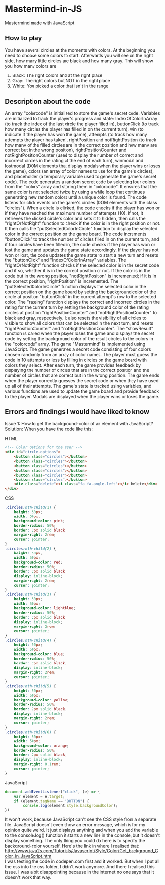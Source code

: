 # Mastermind-in-JS
Mastermind made with JavaScript

## How to play
You have several circles at the moments with colors. At the beginning you need to choose some colors to start. Afterwards you will see on the right side, how many little circles are black and how many gray. This will show you how many colors are

1. Black: The right colors and at the right place
2. Gray: The right colors but NOT in the right place
3. White: You picked a color that isn't in the range

## Description about the code
An array "colorcode" is initialized to store the game's secret code.
Variables are initialized to track the player's progress and state: IndexOfColorInArray (to track the index of the last circle the player filled in), buttonClick (to track how many circles the player has filled in on the current turn), win (to indicate if the player has won the game), attempts (to track how many attempts the player has taken), rightPosition and notRightPosition (to track how many of the filled circles are in the correct position and how many are correct but in the wrong position), rightPositionCounter and notRightPositionCounter (used to display the number of correct and incorrect circles in the rating at the end of each turn), winmodal and lostmodal (DOM elements that display modals when the player wins or loses the game), colors (an array of color names to use for the game's circles), and placeholder (a temporary variable used to generate the game's secret code).
The code generates a random secret code by selecting four colors from the "colors" array and storing them in "colorcode". It ensures that the same color is not selected twice by using a while loop that continues generating new random colors until a unique color is found.
The code listens for click events on the game's circles (DOM elements with the class "circles"). When a circle is clicked, the code checks if the player has won or if they have reached the maximum number of attempts (10). If not, it retrieves the clicked circle's color and sets it to hidden, then calls the "rightOrNotRight" function to check if the color is in the right position or not. It then calls the "putSelectedColorInCircle" function to display the selected color in the correct position on the game board. The code increments "buttonClick" to track the number of circles filled in on the current turn, and if four circles have been filled in, the code checks if the player has won or lost the game and updates the game state accordingly. If the player has not won or lost, the code updates the game state to start a new turn and resets the "buttonClick" and "IndexOfColorInArray" variables.
The "rightOrNotRight" function checks if the selected color is in the secret code and if so, whether it is in the correct position or not. If the color is in the code but in the wrong position, "notRightPosition" is incremented; if it is in the correct position, "rightPosition" is incremented.
The "putSelectedColorInCircle" function displays the selected color in the correct position on the game board by setting the background color of the circle at position "buttonClick" in the current attempt's row to the selected color.
The "rateing" function displays the correct and incorrect circles in the rating for the current turn by setting the background color of the rating circles at position "rightPositionCounter" and "notRightPositionCounter" to black and gray, respectively. It also resets the visibility of all circles to visible to show all colors that can be selected in the next turn, and resets "rightPositionCounter" and "notRightPositionCounter".
The "showResult" function is called when the player loses the game and displays the secret code by setting the background color of the result circles to the colors in the "colorcode" array.
The game "Mastermind" is implemented using JavaScript. The game generates a secret code consisting of four colors chosen randomly from an array of color names. The player must guess the code in 10 attempts or less by filling in circles on the game board with colors they select. After each turn, the game provides feedback by displaying the number of circles that are in the correct position and the number of circles that are correct but in the wrong position. The game ends when the player correctly guesses the secret code or when they have used up all of their attempts. The game's state is tracked using variables, and various functions are used to update the game board and provide feedback to the player. Modals are displayed when the player wins or loses the game.

## Errors and findings I would have liked to know
Issue 1: How to get the background-color of an element with JavaScript?<br>
Solution: When you have the code like this:

HTML
```html
<!-- Color options for the user -->
<div id="circle-options">
    <button class="circles"></button>
    <button class="circles"></button>
    <button class="circles"></button>
    <button class="circles"></button>
    <button class="circles"></button>
    <button class="circles"></button>
    <div class="delete"><i class="fa fa-angle-left"></i> Delete</div>
</div>
```

CSS
```css
.circles:nth-child(1) {
    height: 50px;
    width: 50px;
    background-color: pink;
    border-radius: 50%;
    border: 2px solid black;
    margin-right: 2rem;
    cursor: pointer;
}
.circles:nth-child(2) {
    height: 50px;
    width: 50px;
    background-color: red;
    border-radius: 50%;
    border: 2px solid black;
    display: inline-block;
    margin-right: 2rem;
    cursor: pointer;
}
.circles:nth-child(3) {
    height: 50px;
    width: 50px;
    background-color: lightblue;
    border-radius: 50%;
    border: 2px solid black;
    display: inline-block;
    margin-right: 2rem;
    cursor: pointer;
}
.circles:nth-child(4) {
    height: 50px;
    width: 50px;
    background-color: blue;
    border-radius: 50%;
    border: 2px solid black;
    display: inline-block;
    margin-right: 2rem;
    cursor: pointer;
}
.circles:nth-child(5) {
    height: 50px;
    width: 50px;
    background-color: yellow;
    border-radius: 50%;
    border: 2px solid black;
    display: inline-block;
    margin-right: 2rem;
    cursor: pointer;
}
.circles:nth-child(6) {
    height: 50px;
    width: 50px;
    background-color: orange;
    border-radius: 50%;
    border: 2px solid black;
    display: inline-block;
    margin-right: 0.1rem;
    cursor: pointer;
}
```

JavaScript
```javascript
document.addEventListener("click", (e) => {
    var element = e.target;
    if (element.tagName == "BUTTON") {
        console.log(element.style.backgroundColor);
})
```
It won't work, because JavaScript can't see the CSS style from a separate file. 
JavaScript doesn't even show an error message, which is for my opinion quite weird. It just displays anything and when you add the variable to the console.log() function it starts a new line in the console, but it doesn't display something.
The only thing you could do here is to specify the background-color yourself.
Here's the link in where I realised that: <br>
http://www.java2s.com/Tutorials/Javascript/Style/Color/Get_background_Color_in_JavaScript.htm <br>
I was testing the code in codepen.com first and it worked. But when I put all the css into the css folder, I didn't work anymore.
And there I realised this issue. I was a bit disappointing because in the internet no one says that it doesn't work that way.